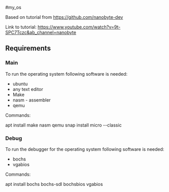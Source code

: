 #my_os

Based on tutorial from https://github.com/nanobyte-dev

Link to tutorial: https://www.youtube.com/watch?v=9t-SPC7Tczc&ab_channel=nanobyte

## Requirements

### Main

To run the operating system following software is needed:

- ubuntu
- any text editor
- Make
- nasm - assembler
- qemu

Commands:

apt install make nasm qemu
snap install micro --classic

### Debug

To run the debugger for the operating system following software is needed:
 
- bochs
- vgabios

Commands:

apt install bochs bochs-sdl bochsbios vgabios
